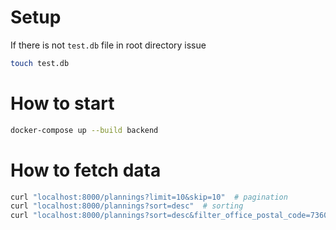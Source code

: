 # Setup
If there is not `test.db` file in root directory issue
```bash
touch test.db
```

# How to start

```bash
docker-compose up --build backend
```

# How to fetch data
```bash
curl "localhost:8000/plannings?limit=10&skip=10"  # pagination
curl "localhost:8000/plannings?sort=desc"  # sorting
curl "localhost:8000/plannings?sort=desc&filter_office_postal_code=73608"  # filtering
```